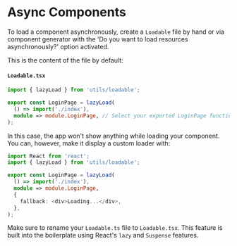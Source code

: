 # Async Components

To load a component asynchronously, create a `Loadable` file by hand or via component generator with the 'Do you want to load resources asynchronously?' option activated.

This is the content of the file by default:

#### `Loadable.tsx`

```ts
import { lazyLoad } from 'utils/loadable';

export const LoginPage = lazyLoad(
  () => import('./index'),
  module => module.LoginPage, // Select your exported LoginPage function for lazy loading
);
```

In this case, the app won't show anything while loading your component. You can, however, make it display a custom loader with:

```ts
import React from 'react';
import { lazyLoad } from 'utils/loadable';

export const LoginPage = lazyLoad(
  () => import('./index'),
  module => module.LoginPage,
  {
    fallback: <div>Loading...</div>,
  },
);
```

Make sure to rename your `Loadable.ts` file to `Loadable.tsx`.
This feature is built into the boilerplate using React's `lazy` and `Suspense` features.
